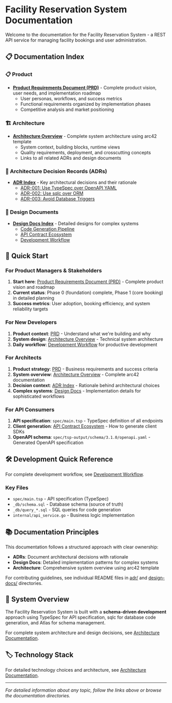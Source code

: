 # Facility Reservation System Documentation

Welcome to the documentation for the Facility Reservation System - a REST API service for managing facility bookings and user administration.

## 📋 Documentation Index

### 📋 Product
- **[Product Requirements Document (PRD)](prd.md)** - Complete product vision, user needs, and implementation roadmap
  - User personas, workflows, and success metrics
  - Functional requirements organized by implementation phases
  - Competitive analysis and market positioning

### 🏗️ Architecture
- **[Architecture Overview](architecture.md)** - Complete system architecture using arc42 template
  - System context, building blocks, runtime views
  - Quality requirements, deployment, and crosscutting concepts
  - Links to all related ADRs and design documents

### 🎯 Architecture Decision Records (ADRs)
- **[ADR Index](adr/)** - Key architectural decisions and their rationale
  - [ADR-001: Use TypeSpec over OpenAPI YAML](adr/0001-use-typespec-over-openapi-yaml.md)
  - [ADR-002: Use sqlc over ORM](adr/0002-use-sqlc-over-orm.md)
  - [ADR-003: Avoid Database Triggers](adr/0003-avoid-database-triggers.md)

### 📐 Design Documents
- **[Design Docs Index](design-docs/)** - Detailed designs for complex systems
  - [Code Generation Pipeline](design-docs/001-code-generation-pipeline.md)
  - [API Contract Ecosystem](design-docs/002-api-contract-ecosystem.md)
  - [Development Workflow](design-docs/003-development-workflow.md)


## 🚀 Quick Start

### For Product Managers & Stakeholders
1. **Start here**: [Product Requirements Document (PRD)](prd.md) - Complete product vision and roadmap
2. **Current status**: Phase 0 (foundation) complete, Phase 1 (core booking) in detailed planning
3. **Success metrics**: User adoption, booking efficiency, and system reliability targets

### For New Developers
1. **Product context**: [PRD](prd.md) - Understand what we're building and why
2. **System design**: [Architecture Overview](architecture.md) - Technical system architecture
3. **Daily workflow**: [Development Workflow](design-docs/003-development-workflow.md) for productive development

### For Architects
1. **Product strategy**: [PRD](prd.md) - Business requirements and success criteria
2. **System overview**: [Architecture Overview](architecture.md) - Complete arc42 documentation
3. **Decision context**: [ADR Index](adr/) - Rationale behind architectural choices
4. **Complex systems**: [Design Docs](design-docs/) - Implementation details for sophisticated workflows

### For API Consumers
1. **API specification**: `spec/main.tsp` - TypeSpec definition of all endpoints
2. **Client generation**: [API Contract Ecosystem](design-docs/002-api-contract-ecosystem.md) - How to generate client SDKs
3. **OpenAPI schema**: `spec/tsp-output/schema/3.1.0/openapi.yaml` - Generated OpenAPI specification

## 🛠️ Development Quick Reference

For complete development workflow, see [Development Workflow](design-docs/003-development-workflow.md).

### Key Files
- `spec/main.tsp` - API specification (TypeSpec)
- `_db/schema.sql` - Database schema (source of truth)
- `_db/query_*.sql` - SQL queries for code generation
- `internal/api_service.go` - Business logic implementation

## 📚 Documentation Principles

This documentation follows a structured approach with clear ownership:
- **ADRs**: Document architectural decisions with rationale
- **Design Docs**: Detailed implementation patterns for complex systems  
- **Architecture**: Comprehensive system overview using arc42 template

For contributing guidelines, see individual README files in [adr/](adr/) and [design-docs/](design-docs/) directories.

## 🎯 System Overview

The Facility Reservation System is built with a **schema-driven development** approach using TypeSpec for API specification, sqlc for database code generation, and Atlas for schema management.

For complete system architecture and design decisions, see [Architecture Documentation](architecture.md).

## 🏷️ Technology Stack

For detailed technology choices and architecture, see [Architecture Documentation](architecture.md).

---

*For detailed information about any topic, follow the links above or browse the documentation directories.*
